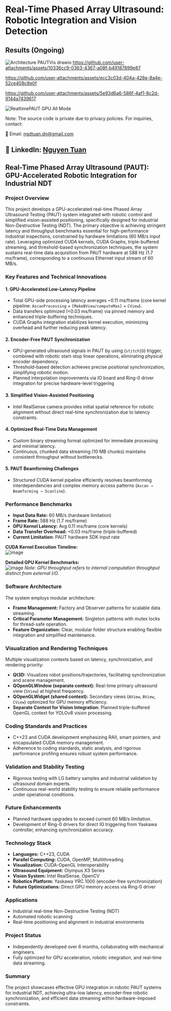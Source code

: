 # Real-Time Phased Array Ultrasound: Robotic Integration and Vision Detection

## Results (Ongoing)
![Architecture PAUTVis drawio](https://github.com/user-attachments/assets/5c109c0f-47be-4b25-bf87-4c116c2a1f3c)
https://github.com/user-attachments/assets/10336cc9-0363-4367-a08f-b49187899e87

https://github.com/user-attachments/assets/ecc3c03d-404a-428e-8a4e-52ce408c8e0f

https://github.com/user-attachments/assets/5e93d6a6-586f-4af1-8c2d-9144a7439617

![RealtimePAUT GPU All Mode](https://github.com/user-attachments/assets/ef7d6936-ffc7-44f1-a2c9-dd81e2192ca0)
   
Note: The source code is private due to privacy policies. For inquiries, contact:

📧 Email: ngdtuan.dn@gmail.com

🔗 LinkedIn: [Nguyen Tuan](https://www.linkedin.com/in/nguyen-tuan-a2a589128/)
---
## Real-Time Phased Array Ultrasound (PAUT): GPU-Accelerated Robotic Integration for Industrial NDT

### Project Overview
This project develops a GPU-accelerated real-time Phased Array Ultrasound Testing (PAUT) system integrated with robotic control and simplified vision-assisted positioning, specifically designed for industrial Non-Destructive Testing (NDT). The primary objective is achieving stringent latency and throughput benchmarks essential for high-performance industrial inspections, constrained by hardware limitations (60 MB/s input rate). Leveraging optimized CUDA kernels, CUDA Graphs, triple-buffered streaming, and threshold-based synchronization techniques, the system sustains real-time data acquisition from PAUT hardware at 588 Hz (1.7 ms/frame), corresponding to a continuous Ethernet input stream of 60 MB/s.

### Key Features and Technical Innovations

#### 1. GPU-Accelerated Low-Latency Pipeline
- Total GPU-side processing latency averages ~0.11 ms/frame (core kernel pipeline: `AscanProcessing` + `[MakeBView/computeMax]` + `CView`).
- Data transfers optimized (<0.03 ms/frame) via pinned memory and enhanced triple-buffering techniques.
- CUDA Graphs integration stabilizes kernel execution, minimizing overhead and further reducing peak latency.

#### 2. Encoder-Free PAUT Synchronization
- GPU-generated ultrasound signals in PAUT by using (`stitchID`) trigger, combined with robotic start-stop linear operations, eliminating physical encoder dependency.
- Threshold-based detection achieves precise positional synchronization, simplifying robotic motion.
- Planned interpolation improvements via IO board and Ring-0 driver integration for precise hardware-level triggering

#### 3. Simplified Vision-Assisted Positioning
- Intel RealSense camera provides initial spatial reference for robotic alignment without direct real-time synchronization due to latency constraints.

#### 4. Optimized Real-Time Data Management
- Custom binary streaming format optimized for immediate processing and minimal latency.
- Continuous, chunked data streaming (10 MB chunks) maintains consistent throughput without bottlenecks.

#### 5. PAUT Beamforming Challenges
- Structured CUDA kernel pipeline efficiently resolves beamforming interdependencies and complex memory access patterns (`Ascan → Beamforming → Scanline`).

### Performance Benchmarks
- **Input Data Rate:** 60 MB/s (hardware limitation)
- **Frame Rate:** 588 Hz (1.7 ms/frame)
- **GPU Kernel Latency:** Avg 0.11 ms/frame (core kernels)
- **Data Transfer Overhead:** <0.03 ms/frame (triple-buffered)
- **Current Limitation:** PAUT hardware SDK input rate

**CUDA Kernel Execution Timeline:**  
![image](https://github.com/user-attachments/assets/403bfa36-9b3c-4b51-b3f0-330224d0b242)

**Detailed GPU Kernel Benchmarks:**  
![image](https://github.com/user-attachments/assets/9b37aad5-b970-4fa6-b0a5-a80799327612)
*Note: GPU throughput refers to internal computation throughput distinct from external I/O.*

### Software Architecture
The system employs modular architecture:
- **Frame Management:** Factory and Observer patterns for scalable data streaming.
- **Critical Parameter Management:** Singleton patterns with mutex locks for thread-safe operation.
- **Feature Organization:** Clear, modular folder structure enabling flexible integration and simplified maintenance.

### Visualization and Rendering Techniques
Multiple visualization contexts based on latency, synchronization, and rendering priority:
- **Qt3D:** Visualizes robot positions/trajectories, facilitating synchronization and scene management.
- **QOpenGLWindow (separate context):** Real-time primary ultrasound view (`SView`) at highest frequency.
- **QOpenGLWidget (shared context):** Secondary views (`AView`, `BView`, `CView`) optimized for GPU memory efficiency.
- **Separate Context for Vision Integration:** Planned triple-buffered OpenGL context for YOLOv8 vision processing.

### Coding Standards and Practices
- C++23 and CUDA development emphasizing RAII, smart pointers, and encapsulated CUDA memory management.
- Adherence to coding standards, static analysis, and rigorous performance profiling ensures robust system performance.

### Validation and Stability Testing
- Rigorous testing with LG battery samples and industrial validation by ultrasound domain experts.
- Continuous real-world stability testing to ensure reliable performance under operational conditions.

### Future Enhancements
- Planned hardware upgrades to exceed current 60 MB/s limitation.
- Development of Ring-0 drivers for direct IO triggering from Yaskawa controller, enhancing synchronization accuracy.

### Technology Stack
- **Languages:** C++23, CUDA
- **Parallel Computing:** CUDA, OpenMP, Multithreading
- **Visualization:** CUDA-OpenGL Interoperability
- **Ultrasound Equipment:** Olympus X3 Series
- **Vision System:** Intel RealSense, OpenCV
- **Robotics Platform:** Yaskawa YRC 1000 (encoder-free synchronization)
- **Future Optimizations:** Direct GPU memory access via Ring-0 driver

### Applications
- Industrial real-time Non-Destructive Testing (NDT)
- Automated robotic scanning
- Real-time positioning and alignment in industrial environments

### Project Status
- Independently developed over 6 months, collaborating with mechanical engineers.
- Fully optimized for GPU acceleration, robotic integration, and real-time data streaming.

### Summary
The project showcases effective GPU integration in robotic PAUT systems for industrial NDT, achieving ultra-low latency, encoder-free robotic synchronization, and efficient data streaming within hardware-imposed constraints.
